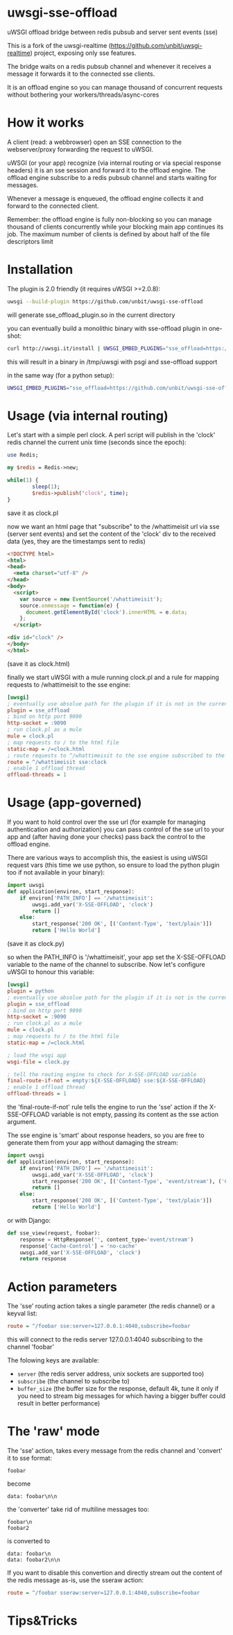 uwsgi-sse-offload
=================

uWSGI offload bridge between redis pubsub and server sent events (sse)

This is a fork of the uwsgi-realtime (https://github.com/unbit/uwsgi-realtime) project, exposing only sse features.

The bridge waits on a redis pubsub channel and whenever it receives a message it forwards it to the connected sse clients.

It is an offload engine so you can manage thousand of concurrent requests without bothering your workers/threads/async-cores

How it works
============

A client (read: a webbrowser) open an SSE connection to the webserver/proxy forwarding the request to uWSGI.

uWSGI (or your app) recognize (via internal routing or via special response headers) it is an sse session and forward it to the offload engine. The offload engine subscribe to a redis pubsub channel and starts waiting for messages.

Whenever a message is enqueued, the offload engine collects it and forward to the connected client.

Remember: the offload engine is fully non-blocking so you can manage thousand of clients concurrently while your blocking main app continues its job. The maximum number of clients is defined by about half of the file descriptors limit

Installation
============

The plugin is 2.0 friendly (it requires uWSGI >=2.0.8):

```sh
uwsgi --build-plugin https://github.com/unbit/uwsgi-sse-offload
```

will generate sse_offload_plugin.so in the current directory

you can eventually build a monolithic binary with sse-offload plugin in one-shot:

```sh
curl http://uwsgi.it/install | UWSGI_EMBED_PLUGINS="sse_offload=https://github.com/unbit/uwsgi-sse-offload" bash -s psgi /tmp/uwsgi
```

this will result in a binary in /tmp/uwsgi with psgi and sse-offload support

in the same way (for a python setup):

```sh
UWSGI_EMBED_PLUGINS="sse_offload=https://github.com/unbit/uwsgi-sse-offload" pip install uwsgi
```

Usage (via internal routing)
============================

Let's start with a simple perl clock. A perl script will publish in the 'clock' redis channel the current unix time (seconds since the epoch):

```perl
use Redis;

my $redis = Redis->new;

while(1) {
        sleep(1);
        $redis->publish('clock', time);
}
```

save it as clock.pl

now we want an html page that "subscribe" to the /whattimeisit url via sse (server sent events) and set the content of the 'clock' div to the received data (yes, they are the timestamps sent to redis)

```html
<!DOCTYPE html>
<html>
<head>
  <meta charset="utf-8" />
</head>
<body>
  <script>
    var source = new EventSource('/whattimeisit');
    source.onmessage = function(e) {
      document.getElementById('clock').innerHTML = e.data;
    };
  </script>

<div id="clock" />
</body>
</html>
```

(save it as clock.html)

finally we start uWSGI with a mule running clock.pl and a rule for mapping requests to /whattimeisit to the sse engine:

```ini
[uwsgi]
; eventually use absolue path for the plugin if it is not in the current directory
plugin = sse_offload
; bind on http port 9090
http-socket = :9090
; run clock.pl as a mule
mule = clock.pl
; map requests to / to the html file
static-map = /=clock.html
; route requests to ^/whattimeisit to the sse engine subscribed to the 'clock' redis channel
route = ^/whattimeisit sse:clock
; enable 1 offload thread
offload-threads = 1
```

Usage (app-governed)
====================

If you want to hold control over the sse url (for example for managing authentication and authorization) you can pass control of the sse url to your app and (after having done your checks) pass back the control to the offload engine.

There are various ways to accomplish this, the easiest is using uWSGI request vars (this time we use python, so ensure to load the python plugin too if not available in your binary):

```python
import uwsgi
def application(environ, start_response):
    if environ['PATH_INFO'] == '/whattimeisit':
        uwsgi.add_var('X-SSE-OFFLOAD', 'clock')
        return []
    else:
        start_response('200 OK', [('Content-Type', 'text/plain')])
        return ['Hello World']
```

(save it as clock.py)

so when the PATH_INFO is '/whattimeisit', your app set the X-SSE-OFFLOAD variable to the name of the channel to subscribe. Now let's configure uWSGI to honour this variable:

```ini
[uwsgi]
plugin = python
; eventually use absolue path for the plugin if it is not in the current directory
plugin = sse_offload
; bind on http port 9090
http-socket = :9090
; run clock.pl as a mule
mule = clock.pl
; map requests to / to the html file
static-map = /=clock.html

; load the wsgi app
wsgi-file = clock.py

; tell the routing engine to check for X-SSE-OFFLOAD variable
final-route-if-not = empty:${X-SSE-OFFLOAD} sse:${X-SSE-OFFLOAD}
; enable 1 offload thread
offload-threads = 1
```

the 'final-route-if-not' rule tells the engine to run the 'sse' action if the X-SSE-OFFLOAD variable is not empty, passing its content as the sse action argument.

The sse engine is 'smart' about response headers, so you are free to generate them from your app without damaging the stream:

```python
import uwsgi
def application(environ, start_response):
    if environ['PATH_INFO'] == '/whattimeisit':
        uwsgi.add_var('X-SSE-OFFLOAD', 'clock')
        start_response('200 OK', [('Content-Type', 'event/stream'), ('Cache-Control', 'no-cache'), ('Foo', 'Bar')])
        return []
    else:
        start_response('200 OK', [('Content-Type', 'text/plain')])
        return ['Hello World']
```

or with Django:

```python
def sse_view(request, foobar):
    response = HttpResponse('', content_type='event/stream')
    response['Cache-Control'] = 'no-cache'
    uwsgi.add_var('X-SSE-OFFLOAD', 'clock')
    return response
```

Action parameters
=================

The 'sse' routing action takes a single parameter (the redis channel) or a keyval list:

```ini
route = ^/foobar sse:server=127.0.0.1:4040,subscribe=foobar
```

this will connect to the redis server 127.0.0.1:4040 subscribing to the channel 'foobar'

The folowing keys are available:

* `server` (the redis server address, unix sockets are supported too)
* `subscribe` (the channel to subscribe to)
* `buffer_size` (the buffer size for the response, default 4k, tune it only if you need to stream big messages for which having a bigger buffer could result in better performance)


The 'raw' mode
==============

The 'sse' action, takes every message from the redis channel and 'convert' it to sse format:

```
foobar
```

become

```
data: foobar\n\n
```

the 'converter' take rid of multiline messages too:

```
foobar\n
foobar2
```

is converted to

```
data: foobar\n
data: foobar2\n\n
```

If you want to disable this convertion and directly stream out the content of the redis message as-is, use the sseraw action:

```ini
route = ^/foobar sseraw:server=127.0.0.1:4040,subscribe=foobar
```

Tips&Tricks
===========
